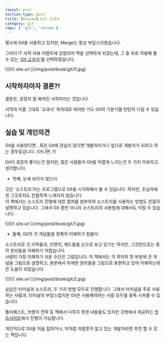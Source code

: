 ```yaml
---
layout: post
section-type: post
title: [Review] Git 교과서
category: git
tags: [ 'git', 'review']
---
```


평소에 Git을 사용하고 있지만, Merge는 항상 부담스러웠습니다.

그러다 IT 서적 리뷰 이벤트에 당첨되어 책을 선택하게 되었는데, 그 중 바로 적용해 볼 수 있는 ['Git 교과서'](http://www.kyobobook.co.kr/product/detailViewKor.laf?ejkGb=KOR&mallGb=KOR&barcode=9791165210885&orderClick=LAG&Kc=&fbclid=IwAR2yo5F7Vsg3ul8SsG4fdtV7ANHsakY_JngdR3Hrl1P-_Lw85i0b4jJ828o)를 선택하였습니다.

![]({{ site.url }}/img/post/book/git/0.jpg)

## 시작하자마자 결론?!

결론은, 굉장히 잘 짜여진 서적이라는 것입니다.

서적의 이름 그대로 '교과서' 목차대로 따라만 가도 Git의 기본기를 탄탄히 다질 수 있습니다.

## 실습 및 개인의견

Git을 사용한다면 , 혹은 Git에 관심이 있다면 개발자이거나 앞으로 개발자가 되려고 하는 경우일겁니다. (아니면..?)

Git이 굉장히 좋다는건 알지만, 많은 사람들이 Git을 어렵게 느끼는건 두 가지 이유라고 생각합니다.

- 첫째, 눈에 보이지 않는다.

깃은 '소스트리'라는 프로그램으로 Git을 시각화해서 볼 수 있습니다. 하지만, 초심자에겐 그것조차도 친절하게 느껴지지 않습니다.  
이 책에서는 소스트리 진행에 대한 캡쳐를 첨부하여 소스트리를 사용하는 방법도 친절히 설명하고 있습니다. 그래서 Git 뿐만 아니라 소스트리의 사용법에 대해서도 익힐 수 있습니다.

![]({{ site.url }}/img/post/book/git/1.jpg)

- 둘째, Git의 각 개념들을 정확히 이해하기 힘들다.

소스트리로 깃 이력들과, 브랜치, 헤드들을 눈으로 보고 있기는 하지만, 그것만으로는 동작 원리들을 이해하기 어렵습니다.  
사람이 가장 이해하기 쉬운 수단은 그림입니다. 이 책에서는 각 목차의 첫 부분에 큰 개념을 그림으로 설명하고, 본문에서 자세한 원리들을 그림으로 표현하고 있어 이해하는데 큰 도움이 되었습니다.

![]({{ site.url }}/img/post/book/git/2.jpg)

실습은 터미널과 소스트리, 두 가지 방법 모두로 진행합니다. 그래서 터미널을 주로 사용하는 사람과, 터미널이 부담스럽지만 Git은 사용해야하는 사람 모두를 충족 시켜줄 수 있습니다.

풀리퀘스트, 브랜치 전략 등 책에서 다루지 못한 내용들도 있지만 깃벗에서 제공하는 [학습사이트](https://git.jiny.dev/)에서 진행이 가능합니다.   

개인적으로 Git을 처음 접하거나, 저처럼 어렴풋이 알고 있는 개발자라면 추천 할 수 있는 책입니다.

